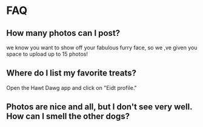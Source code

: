 # FAQ


## How many photos can I post?


we know you want to show off your fabulous furry face, so we ,ve given you space to upload up to 15 photos!

## Where do I list my favorite treats?


Open the Hawt Dawg app and click on "Eidt profile."

## Photos are nice and all, but I don't see very well. How can I smell the other dogs?
